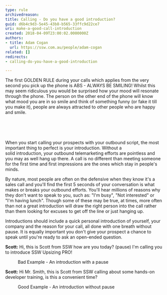 ```yaml
---
type: rule
archivedreason: 
title: Calling - Do you have a good introduction?
guid: d6b4c9d3-5e45-43b8-b565-33ffc9d22ce7
uri: make-a-good-call-introduction
created: 2018-04-09T23:00:02.0000000Z
authors:
- title: Adam Cogan
  url: https://ssw.com.au/people/adam-cogan
related: []
redirects:
- calling-do-you-have-a-good-introduction

---
```



<p>The first GOLDEN RULE during your calls which applies from the very second you pick up the phone is ABS - ALWAYS BE SMILING! Whilst this may seem ridiculous you would be surprised how your mood will resonate through the phone. The person on the other end of the phone will know what mood you are in so smile and think of something funny (or fake it till you make it), people are always attracted to other people who are happy and smile.<br><br></p>
<br><excerpt class='endintro'></excerpt><br>
<p>When you start calling your prospects with your outbound script, the most important thing to perfect is your introduction. Without a solid&#160;introduction,&#160;your outbound telemarketing efforts are pointless and you may as well hang up there. A call is no different than meeting someone for the first time and first impressions are the ones which stay in people's minds.</p><p>By&#160;nature,&#160;most people are often on the defensive when they know it's a sales call and you'll find the first 5 seconds of your conversation is what makes or breaks your outbound efforts. You'll hear millions of reasons why they don't want to speak to you, such as&#58; &quot;I'm busy&quot;, &quot;Not interested&quot; or&#160; &quot;I'm having lunch&quot;. Though some of these may be true, at times, more often than not a great introduction will draw the right person into the call rather than them looking for excuses to get off the line or just hanging up.</p><p>Introductions should include a quick personal introduction of yourself, your company and the reason for your call, all done with one breath without pause. It is equally important you don't give your prospect a chance to speak until you're ready to ask an&#160;open-ended&#160;question.​<br></p><p class="ssw15-rteElement-GreyBox"><b>Scott&#58;</b> Hi, this is Scott from SSW how are you today? <span class="ssw15-rteStyle-Highlight">(pause)</span> I'm calling you to introduce SSW Upsizing PRO!</p><dd class="ssw15-rteElement-FigureBad">Bad Example - An introduction with a pause<br></dd><p class="ssw15-rteElement-GreyBox"><b>Scott&#58;</b> Hi Mr. Smith, this is Scott from SSW calling about some hands-on developer training, is this a convenient time?</p><dd class="ssw15-rteElement-FigureGood"> Good Example - An introduction without pause <br></dd>


